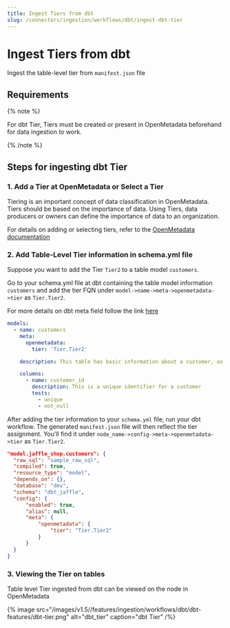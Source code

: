 ```yaml
---
title: Ingest Tiers from dbt
slug: /connectors/ingestion/workflows/dbt/ingest-dbt-tier
---
```


# Ingest Tiers from dbt

Ingest the table-level tier from `manifest.json` file

## Requirements

{% note %}

For dbt Tier, Tiers must be created or present in OpenMetadata beforehand for data ingestion to work.

{% /note %}

## Steps for ingesting dbt Tier

### 1. Add a Tier at OpenMetadata or Select a Tier 
Tiering is an important concept of data classification in OpenMetadata. Tiers should be based on the importance of data. Using Tiers, data producers or owners can define the importance of data to an organization.

For details on adding or selecting tiers, refer to the [OpenMetadata documentation](https://docs.open-metadata.org/v1.3.x/how-to-guides/data-governance/classification/tiers#what-are-tiers)


### 2. Add Table-Level Tier information in schema.yml file
Suppose you want to add the Tier `Tier2` to a table model `customers`.

Go to your schema.yml file at dbt containing the table model information `customers` and add the tier FQN under `model->name->meta->openmetadata->tier` as `Tier.Tier2`.

For more details on dbt meta field follow the link [here](https://docs.getdbt.com/reference/resource-configs/meta)

```yml
models:
  - name: customers
    meta: 
      openmetadata:
        tier: 'Tier.Tier2'

    description: This table has basic information about a customer, as well as some derived facts based on a customer's orders

    columns:
      - name: customer_id
        description: This is a unique identifier for a customer
        tests:
          - unique
          - not_null
```


After adding the tier information to your `schema.yml` file, run your dbt workflow. The generated `manifest.json` file will then reflect the tier assignment. You'll find it under `node_name->config->meta->openmetadata->tier` as `Tier.Tier2`.

```json
"model.jaffle_shop.customers": {
  "raw_sql": "sample_raw_sql",
  "compiled": true,
  "resource_type": "model",
  "depends_on": {},
  "database": "dev",
  "schema": "dbt_jaffle",
  "config": {
      "enabled": true,
      "alias": null,
      "meta": {
          "openmetadata": {
              "tier": "Tier.Tier2"
          }
      }
  }
}
```

### 3. Viewing the Tier on tables
Table level Tier ingested from dbt can be viewed on the node in OpenMetadata

{% image
  src="/images/v1.5//features/ingestion/workflows/dbt/dbt-features/dbt-tier.png"
  alt="dbt_tier"
  caption="dbt Tier"
 /%}
